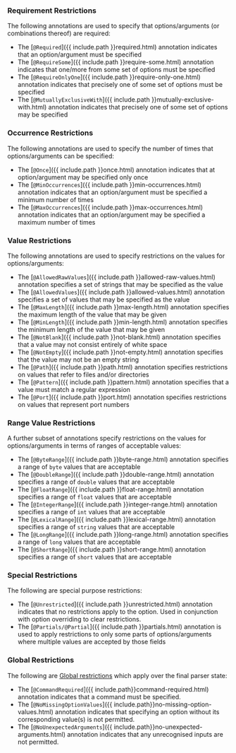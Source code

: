 ### Requirement Restrictions

The following annotations are used to specify that options/arguments (or combinations thereof) are required:

- The [`@Required`]({{ include.path }}required.html) annotation indicates that an option/argument must be specified
- The [`@RequireSome`]({{ include.path }}require-some.html) annotation indicates that one/more from some set of options must be specified
- The [`@RequireOnlyOne`]({{ include.path }}require-only-one.html) annotation indicates that precisely one of some set of options must be specified
- The [`@MutuallyExclusiveWith`]({{ include.path }}mutually-exclusive-with.html) annotation indicates that precisely one of some set of options may be specified

### Occurrence Restrictions

The following annotations are used to specify the number of times that options/arguments can be specified:

- The [`@Once`]({{ include.path }}once.html) annotation indicates that at option/argument may be specified only once
- The [`@MinOccurrences`]({{ include.path }}min-occurrences.html) annotation indicates that an option/argument must be specified a minimum number of times
- The [`@MaxOccurrences`]({{ include.path }}max-occurrences.html) annotation indicates that an option/argument may be specified a maximum number of times

### Value Restrictions

The following annotations are used to specify restrictions on the values for options/arguments:

- The [`@AllowedRawValues`]({{ include.path }}allowed-raw-values.html) annotation specifies a set of strings that may be specified as the value
- The [`@AllowedValues`]({{ include.path }}allowed-values.html) annotation specifies a set of values that may be specified as the value
- The [`@MaxLength`]({{ include.path }}max-length.html) annotation specifies the maximum length of the value that may be given
- The [`@MinLength`]({{ include.path }}min-length.html) annotation specifies the minimum length of the value that may be given
- The [`@NotBlank`]({{ include.path }}not-blank.html) annotation specifies that a value may not consist entirely of white space
- The [`@NotEmpty`]({{ include.path }}not-empty.html) annotation specifies that the value may not be an empty string
- The [`@Path`]({{ include.path }}path.html) annotation specifies restrictions on values that refer to files and/or directories
- The [`@Pattern`]({{ include.path }}pattern.html) annotation specifies that a value must match a regular expression
- The [`@Port`]({{ include.path }}port.html) annotation specifies restrictions on values that represent port numbers

### Range Value Restrictions

A further subset of annotations specify restrictions on the values for options/arguments in terms of ranges of acceptable values:

- The [`@ByteRange`]({{ include.path }}byte-range.html) annotation specifies a range of `byte` values that are acceptable
- The [`@DoubleRange`]({{ include.path }}double-range.html) annotation specifies a range of `double` values that are acceptable
- The [`@FloatRange`]({{ include.path }}float-range.html) annotation specifies a range of `float` values that are acceptable
- The [`@IntegerRange`]({{ include.path }}integer-range.html) annotation specifies a range of `int` values that are acceptable
- The [`@LexicalRange`]({{ include.path }}lexical-range.html) annotation specifies a range of `string` values that are acceptable
- The [`@LongRange`]({{ include.path }}long-range.html) annotation specifies a range of `long` values that are acceptable
- The [`@ShortRange`]({{ include.path }}short-range.html) annotation specifies a range of `short` values that are acceptable

### Special Restrictions

The following are special purpose restrictions:

- The [`@Unrestricted`]({{ include.path }}unrestricted.html) annotation indicates that no restrictions apply to the option.  Used in conjunction with option overriding to clear restrictions.
- The [`@Partials/@Partial`]({{ include.path }}partials.html) annotation is used to apply restrictions to only some parts of options/arguments where multiple values are accepted by those fields

### Global Restrictions

The following are [Global restrictions](../restrictions/global.html) which apply over the final parser state:

- The [`@CommandRequired`]({{ include.path}}command-required.html) annotation indicates that a command must be specified.
- The [`@NoMissingOptionValues`]({{ include.path}}no-missing-option-values.html) annotation indicates that specifying an option without its corresponding value(s) is not permitted.
- The [`@NoUnexpectedArguments`]({{ include.path}}no-unexpected-arguments.html) annotation indicates that any unrecognised inputs are not permitted.
